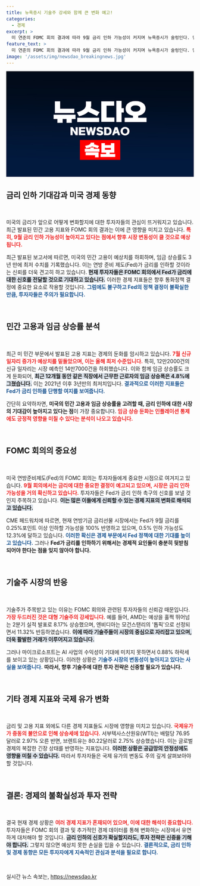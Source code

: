 ```yaml
---
title: 뉴욕증시 기술주 강세와 함께 큰 변화 예고!
categories:
  - 경제
excerpt: >
  미 연준의 FOMC 회의 결과에 따라 9월 금리 인하 가능성이 커지며 뉴욕증시가 술렁인다. 민간 고용이 기대를 하회하고 tech 주요 기업의 실적 발표가 이어지는 가운데, 시장은 불확실성 속 금리 변동에 주목하고 있다.
feature_text: >
  미 연준의 FOMC 회의 결과에 따라 9월 금리 인하 가능성이 커지며 뉴욕증시가 술렁인다. 민간 고용이 기대를 하회하고 tech 주요 기업의 실적 발표가 이어지는 가운데, 시장은 불확실성 속 금리 변동에 주목하고 있다.
image: '/assets/img/newsdao_breakingnews.jpg'
---
```


<p><img src="/assets/img/newsdao_breakingnews.jpg" alt="flaretime 속보" /></p>

<h2 data-ke-size="size26">금리 인하 기대감과 미국 경제 동향</h2>

<p data-ke-size="size16">&nbsp;</p>

<p>미국의 금리가 앞으로 어떻게 변화할지에 대한 투자자들의 관심이 뜨거워지고 있습니다. 최근 발표된 민간 고용 지표와 FOMC 회의 결과는 이에 큰 영향을 미치고 있습니다. <b><span style="color: #ee2323;">특히, 9월 금리 인하 가능성이 높아지고 있다는 점에서 향후 시장 변동성이 클 것으로 예상됩니다.</span></b> </p>

<p>최근 발표된 보고서에 따르면, 미국의 민간 고용이 예상치를 하회하며, 임금 상승률도 3년 만에 최저 수치를 기록했습니다. 이는 연방 준비 제도(Fed)가 금리를 인하할 것이라는 신뢰를 더욱 견고히 하고 있습니다. <b><span style="background-color: #21538527;">현재 투자자들은 FOMC 회의에서 Fed가 금리에 대한 신호를 전달할 것으로 기대하고 있습니다.</span></b> 이러한 경제 지표들은 향후 통화정책 결정에 중요한 요소로 작용할 것입니다. <b><span style="color: #1a5490;">그럼에도 불구하고 Fed의 정책 결정이 불확실한 만큼, 투자자들은 주의가 필요합니다.</span></b></p>

<p data-ke-size="size16">&nbsp;</p>

<h2 data-ke-size="size26">민간 고용과 임금 상승률 분석</h2>

<p data-ke-size="size16">&nbsp;</p>

<p>최근 미 민간 부문에서 발표된 고용 지표는 경제의 둔화를 암시하고 있습니다. <b><span style="color: #ee2323;">7월 신규 일자리 증가가 예상치를 밑돌았으며, 이는 올해 최저 수준입니다.</span></b> 특히, 12만2000건의 신규 일자리는 시장 예측인 14만7000건을 하회했습니다. 이와 함께 임금 상승률도 크게 둔화되어, <b><span style="background-color: #21538527;">최근 12개월 동안 같은 직장에서 근무한 근로자의 임금 상승폭은 4.8%에 그쳤습니다.</span></b> 이는 2021년 이후 3년만의 최저치입니다. <b><span style="color: #1a5490;">결과적으로 이러한 지표들은 Fed가 금리 인하를 단행할 여지를 보여줍니다.</span></b></p>

<p>간단히 요약하자면, <b>미국의 민간 고용과 임금 상승률을 고려할 때, 금리 인하에 대한 시장의 기대감이 높아지고 있다는 점</b>이 가장 중요합니다. <b><span style="color: #ee2323;">임금 상승 둔화는 인플레이션 통제에도 긍정적 영향을 미칠 수 있다는 분석이 나오고 있습니다.</span></b></p>

<p data-ke-size="size16">&nbsp;</p>

<h2 data-ke-size="size26">FOMC 회의의 중요성</h2>

<p data-ke-size="size16">&nbsp;</p>

<p>미국 연방준비제도(Fed)의 FOMC 회의는 투자자들에게 중요한 시점으로 여겨지고 있습니다. <b><span style="color: #ee2323;">9월 회의에서는 금리에 대한 중요한 결정이 예고되고 있으며, 시장은 금리 인하 가능성을 거의 확신하고 있습니다.</span></b> 투자자들은 Fed가 금리 인하 촉구의 신호를 보낼 것인지 주목하고 있습니다. <b><span style="background-color: #21538527;">이는 많은 이들에게 신뢰할 수 있는 경제 지표의 변화로 해석되고 있습니다.</span></b></p>

<p>CME 페드워치에 따르면, 현재 연방기금 금리선물 시장에서는 Fed가 9월 금리를 0.25%포인트 이상 인하할 가능성을 100% 반영하고 있으며, 0.5% 인하 가능성도 12.3%에 달하고 있습니다. <b><span style="color: #1a5490;">이러한 확신은 경제 부문에서 Fed 정책에 대한 기대를 높이고 있습니다.</span></b> 그러나 <b>Fed가 금리를 인하하기 위해서는 경제적 요인들이 충분히 뒷받침 되어야 한다는 점을 잊지 않아야 합니다.</b></p>

<p data-ke-size="size16">&nbsp;</p>

<h2 data-ke-size="size26">기술주 시장의 반응</h2>

<p data-ke-size="size16">&nbsp;</p>

<p>기술주가 주목받고 있는 이유는 FOMC 회의와 관련된 투자자들의 신뢰감 때문입니다. <b><span style="color: #ee2323;">가장 두드러진 것은 대형 기술주의 강세입니다.</span></b> 예를 들어, AMD는 예상을 훌쩍 뛰어넘는 2분기 실적 발표로 8.17% 상승했으며, 엔비디아는 모건스탠리의 '톱픽'으로 선정되면서 11.32% 반등하였습니다. <b><span style="background-color: #21538527;">이에 따라 기술주들이 시장의 중심으로 자리잡고 있으며, 더욱 활발한 거래가 이루어지고 있습니다.</span></b></p>

<p>그러나 마이크로소프트는 AI 사업의 수익성이 기대에 미치지 못하면서 0.88% 하락세를 보이고 있는 상황입니다. 이러한 상황은 <b><span style="color: #1a5490;">기술주 시장의 변동성이 높아지고 있다는 사실을 보여줍니다.</span></b> <b>따라서, 향후 기술주에 대한 투자 전략은 신중할 필요가 있습니다.</b></p>

<p data-ke-size="size16">&nbsp;</p>

<h2 data-ke-size="size26">기타 경제 지표와 국제 유가 변화</h2>

<p data-ke-size="size16">&nbsp;</p>

<p>금리 및 고용 지표 외에도 다른 경제 지표들도 시장에 영향을 미치고 있습니다. <b><span style="color: #ee2323;">국제유가가 중동의 불안으로 인해 상승세에 있습니다.</span></b> 서부텍사스산원유(WTI)는 배럴당 76.95달러로 2.97% 오른 반면, 브렌트유는 80.22달러로 2.75% 상승했습니다. 이는 글로벌 경제의 복잡한 긴장 상태를 반영하는 지표입니다. <b><span style="background-color: #21538527;">이러한 상황은 공급망의 안정성에도 영향을 미칠 수 있습니다.</span></b> 따라서 투자자들은 국제 유가의 변동도 주의 깊게 살펴보아야 할 것입니다.</p>

<p data-ke-size="size16">&nbsp;</p>

<h2 data-ke-size="size26">결론: 경제의 불확실성과 투자 전략</h2>

<p data-ke-size="size16">&nbsp;</p>

<p>결국 현재 경제 상황은 <b><span style="color: #ee2323;">여러 경제 지표가 혼재되어 있으며, 이에 대한 해석이 중요합니다.</span></b> 투자자들은 FOMC 회의 결과 및 추가적인 경제 데이터를 통해 변화하는 시장에서 유연하게 대처해야 할 것입니다. <b><span style="background-color: #21538527;">금리 인하의 신호가 확실할지라도, 투자 전략은 신중을 기해야 합니다.</span></b> 그렇지 않으면 예상치 못한 손실을 입을 수 있습니다. <b><span style="color: #1a5490;">결론적으로, 금리 인하 및 경제 동향은 모든 투자자에게 지속적인 관심과 분석을 필요로 합니다.</span></b> </p>

<p data-ke-size="size16">&nbsp;</p>
실시간 뉴스 속보는, <a href="https://newsdao.kr" rel="dofollow">https://newsdao.kr</a>


